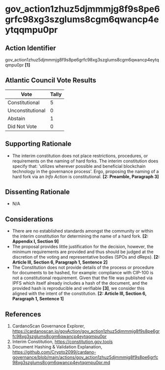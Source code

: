 # gov_action1zhuz5djmmmjg8f9s8pe6grfc98xg3szglums8cgm6qwancp4eytqqmpu0pr

## Action Identifier

gov_action1zhuz5djmmmjg8f9s8pe6grfc98xg3szglums8cgm6qwancp4eytqqmpu0pr **[1]**

## Atlantic Council Vote Results

| Vote             | Tally |
|------------------|-------|
| Constitutional   | 5     |
| Unconstitutional | 0     |
| Abstain          | 1     |
| Did Not Vote     | 0     |

## Supporting Rationale

* The interim constitution does not place restrictions, procedures, or
  requirements on the naming of hard forks. The interim constitution does
  specify that: 'utilizes wherever possible and beneficial blockchain technology
  in the governance process'. Ergo, proposing the naming of a hard fork via an
  _Info Action_ is constitutional. **[2: Preamble, Paragraph 3]**

## Dissenting Rationale

* N/A

## Considerations

* There are no established standards amongst the community or within the interim
  constitution for determining the name of a hard fork.
  **[2: Appendix I, Section 9]**
* The proposal provides little justification for the decision, however, the
  minimum requirements are provided and thus should be judged at the discretion
  of the voting and representative bodies (SPOs and dReps).
  **[2: Article III, Section 6, Paragraph 1, Sentence 2]**
* The Constitution does not provide details of the process or procedure for
  documents to be hashed, for example: compliance with CIP-100 is not a
  constitutional requirement. Given that the file was published via IPFS which
  itself already includes a hash of the document, and the provided hash is
  reproducible and verifiable **[3]**, we consider this aligned with the intent
  of the constitution. **[2: Article III, Section 6, Paragraph 1, Sentence 1]**

## References

1. CardanoScan Governance
   Explorer, https://cardanoscan.io/govAction/gov_action1zhuz5djmmmjg8f9s8pe6grfc98xg3szglums8cgm6qwancp4eytqqmpu0pr
2. Interim Constitution, https://constitution.gov.tools
3. Document Hashing & Validation
   Explanation, https://github.com/Crypto2099/cardano-governance/blob/main/actions/gov_action1zhuz5djmmmjg8f9s8pe6grfc98xg3szglums8cgm6qwancp4eytqqmpu0pr.md